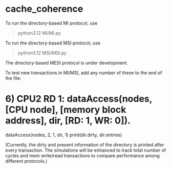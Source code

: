 # cache_coherence
To run the directory-based MI protocol, use 
> python3.12 MI/MI.py

To run the directory-based MSI protocol, use 
> python3.12 MSI/MSI.py

The directory-based MESI protocol is under development.

To test new transactions in MI/MSI, add any number of these to the end of the file:

# 6) CPU2 RD 1: dataAccess(nodes, [CPU node], [memory block address], dir, [RD: 1, WR: 0]).
dataAccess(nodes, 2, 1, dir, 1)
print(dir.dirty, dir.entries)

(Currently, the dirty and present information of the directory is printed after every transaction. The simulations will be enhanced to track total number of cycles and mem write/read transactions to compare performance among different protocols.)

